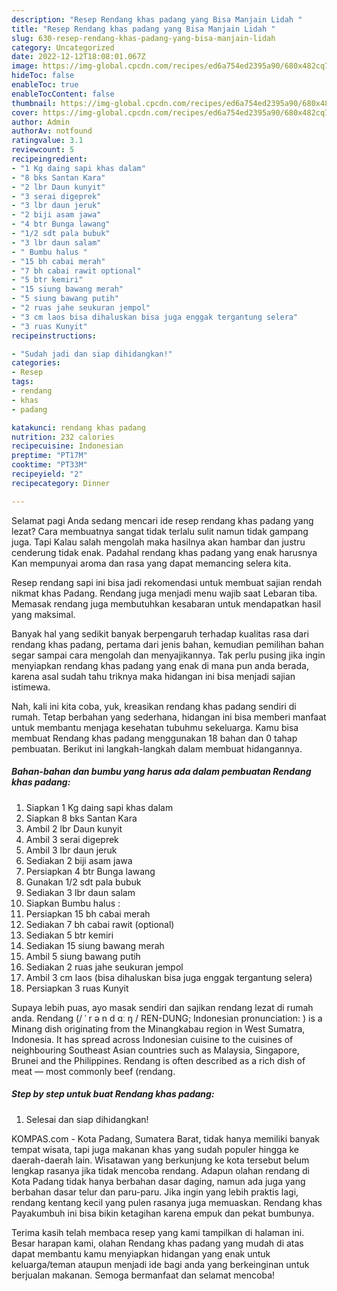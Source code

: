 ```yaml
---
description: "Resep Rendang khas padang yang Bisa Manjain Lidah "
title: "Resep Rendang khas padang yang Bisa Manjain Lidah "
slug: 630-resep-rendang-khas-padang-yang-bisa-manjain-lidah
category: Uncategorized
date: 2022-12-12T18:08:01.067Z
image: https://img-global.cpcdn.com/recipes/ed6a754ed2395a90/680x482cq70/rendang-khas-padang-foto-resep-utama.jpg
hideToc: false
enableToc: true
enableTocContent: false
thumbnail: https://img-global.cpcdn.com/recipes/ed6a754ed2395a90/680x482cq70/rendang-khas-padang-foto-resep-utama.jpg
cover: https://img-global.cpcdn.com/recipes/ed6a754ed2395a90/680x482cq70/rendang-khas-padang-foto-resep-utama.jpg
author: Admin
authorAv: notfound
ratingvalue: 3.1
reviewcount: 5
recipeingredient:
- "1 Kg daing sapi khas dalam"
- "8 bks Santan Kara"
- "2 lbr Daun kunyit"
- "3 serai digeprek"
- "3 lbr daun jeruk"
- "2 biji asam jawa"
- "4 btr Bunga lawang"
- "1/2 sdt pala bubuk"
- "3 lbr daun salam"
- " Bumbu halus "
- "15 bh cabai merah"
- "7 bh cabai rawit optional"
- "5 btr kemiri"
- "15 siung bawang merah"
- "5 siung bawang putih"
- "2 ruas jahe seukuran jempol"
- "3 cm laos bisa dihaluskan bisa juga enggak tergantung selera"
- "3 ruas Kunyit"
recipeinstructions:

- "Sudah jadi dan siap dihidangkan!"
categories:
- Resep
tags:
- rendang
- khas
- padang

katakunci: rendang khas padang 
nutrition: 232 calories
recipecuisine: Indonesian
preptime: "PT17M"
cooktime: "PT33M"
recipeyield: "2"
recipecategory: Dinner

---
```



Selamat pagi Anda sedang mencari ide resep rendang khas padang yang lezat? Cara membuatnya sangat tidak terlalu sulit namun tidak gampang juga. Tapi Kalau salah mengolah maka hasilnya akan hambar dan justru cenderung tidak enak. Padahal rendang khas padang yang enak harusnya Kan mempunyai aroma dan rasa yang dapat memancing selera kita.


Resep rendang sapi ini bisa jadi rekomendasi untuk membuat sajian rendah nikmat khas Padang. Rendang juga menjadi menu wajib saat Lebaran tiba. Memasak rendang juga membutuhkan kesabaran untuk mendapatkan hasil yang maksimal.

Banyak hal yang sedikit banyak berpengaruh terhadap kualitas rasa dari rendang khas padang, pertama dari jenis bahan, kemudian pemilihan bahan segar sampai cara mengolah dan menyajikannya. Tak perlu pusing jika ingin menyiapkan rendang khas padang yang enak di mana pun anda berada, karena asal sudah tahu triknya maka hidangan ini bisa menjadi sajian istimewa.


Nah, kali ini kita coba, yuk, kreasikan rendang khas padang sendiri di rumah. Tetap berbahan yang sederhana, hidangan ini bisa memberi manfaat untuk membantu menjaga kesehatan tubuhmu sekeluarga. Kamu bisa membuat Rendang khas padang menggunakan 18 bahan dan 0 tahap pembuatan. Berikut ini langkah-langkah dalam membuat hidangannya.

<!--inarticleads1-->

##### Bahan-bahan dan bumbu yang harus ada dalam pembuatan Rendang khas padang:

1. Siapkan 1 Kg daing sapi khas dalam
1. Siapkan 8 bks Santan Kara
1. Ambil 2 lbr Daun kunyit
1. Ambil 3 serai digeprek
1. Ambil 3 lbr daun jeruk
1. Sediakan 2 biji asam jawa
1. Persiapkan 4 btr Bunga lawang
1. Gunakan 1/2 sdt pala bubuk
1. Sediakan 3 lbr daun salam
1. Siapkan  Bumbu halus :
1. Persiapkan 15 bh cabai merah
1. Sediakan 7 bh cabai rawit (optional)
1. Sediakan 5 btr kemiri
1. Sediakan 15 siung bawang merah
1. Ambil 5 siung bawang putih
1. Sediakan 2 ruas jahe seukuran jempol
1. Ambil 3 cm laos (bisa dihaluskan bisa juga enggak tergantung selera)
1. Persiapkan 3 ruas Kunyit


Supaya lebih puas, ayo masak sendiri dan sajikan rendang lezat di rumah anda. Rendang (/ ˈ r ə n d ɑː ŋ / REN-DUNG; Indonesian pronunciation: ) is a Minang dish originating from the Minangkabau region in West Sumatra, Indonesia. It has spread across Indonesian cuisine to the cuisines of neighbouring Southeast Asian countries such as Malaysia, Singapore, Brunei and the Philippines. Rendang is often described as a rich dish of meat — most commonly beef (rendang. 

<!--inarticleads2-->

##### Step by step untuk buat Rendang khas padang:


1. Selesai dan siap dihidangkan!

KOMPAS.com - Kota Padang, Sumatera Barat, tidak hanya memiliki banyak tempat wisata, tapi juga makanan khas yang sudah populer hingga ke daerah-daerah lain. Wisatawan yang berkunjung ke kota tersebut belum lengkap rasanya jika tidak mencoba rendang. Adapun olahan rendang di Kota Padang tidak hanya berbahan dasar daging, namun ada juga yang berbahan dasar telur dan paru-paru. Jika ingin yang lebih praktis lagi, rendang kentang kecil yang pulen rasanya juga memuaskan. Rendang khas Payakumbuh ini bisa bikin ketagihan karena empuk dan pekat bumbunya. 

Terima kasih telah membaca resep yang kami tampilkan di halaman ini. Besar harapan kami, olahan Rendang khas padang yang mudah di atas dapat membantu kamu menyiapkan hidangan yang enak untuk keluarga/teman ataupun menjadi ide bagi anda yang berkeinginan untuk berjualan makanan. Semoga bermanfaat dan selamat mencoba!
